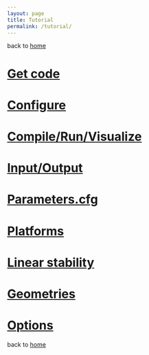 ```yaml
---
layout: page
title: Tutorial
permalink: /tutorial/
---
```


back to [home](home)

# [Get code](tutorial-get)

# [Configure](tutorial-configure)

# [Compile/Run/Visualize](tutorial-compile)

# [Input/Output](tutorial-io)

# [Parameters.cfg](tutorial-parameters)

# [Platforms](tutorial-platforms)

# [Linear stability](tutorial-linear)

# [Geometries](tutorial-geometries)

# [Options](tutorial-options)

back to [home](home)
